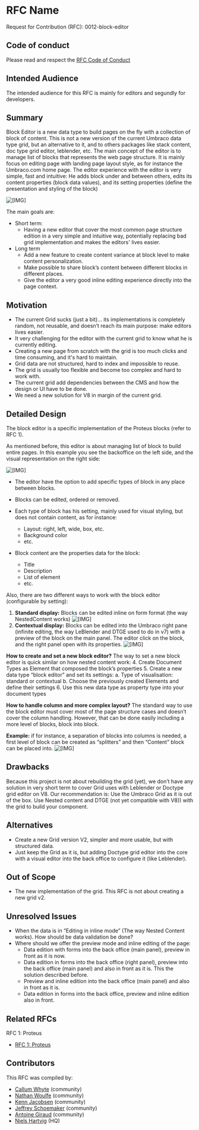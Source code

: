 # RFC Name

Request for Contribution (RFC): 0012-block-editor

## Code of conduct

Please read and respect the [RFC Code of Conduct](https://github.com/umbraco/rfcs/blob/master/CODE_OF_CONDUCT.md)

## Intended Audience

The intended audience for this RFC is mainly for editors and segundly for developers.

## Summary

Block Editor is a new data type to build pages on the fly with a collection of block of content. This is not a new version of the current Umbraco data type grid, but an alternative to it, and to others packages like stack content, doc type grid editor, leblender, etc. 
The main concept of the editor is to manage list of blocks that represents the web page structure. It is mainly focus on editing page with landing page layout style, as for instance the Umbraco.com home page.
The editor experience with the editor is very simple, fast and intuitive: He adds block under and between others, edits its content properties (block data values), and its setting properties (define the presentation and styling of the block)

![\[IMG\]](assets/GridStyleexamples1.jpg)

The main goals are:

 - Short term:
	 - Having a new editor that cover the most common page structure edition in a very simple and intuitive way, potentially replacing bad grid implementation and makes the editors' lives easier.
 - Long term
	 - Add a new feature to create content variance at block level to make content personalization.
	 - Make possible to share block’s content between different blocks in different places.  
	 - Give the editor a very good inline editing experience directly into the page context.

## Motivation

 - The current Grid sucks (just a bit)... its implementations is
   completely random, not reusable, and doesn’t reach its main purpose:
   make editors lives easier. 
- It very challenging for the editor with the current grid to know what
   he is currently editing.
- Creating a new page from scratch with the grid is too much clicks and
   time consuming, and it's hard to maintain.
- Grid data are not structured, hard to index and impossible to reuse.
- The grid is usually too flexible and become too complex and hard to
   work with.
- The current grid add dependencies between the CMS and how the design
   or UI have to be done. 
- We need a new solution for V8 in margin of the
   current grid.

## Detailed Design

The block editor is a specific implementation of the Proteus blocks (refer to RFC 1).

As mentioned before, this editor is about managing list of block to build entire pages. In this example you see the backoffice on the left side, and the visual representation on the right side:

![\[IMG\]](assets/GridStyleexamples2.jpg)

- The editor have the option to add specific types of block in any place between blocks.
- Blocks can be edited, ordered or removed.
- Each type of block has his setting, mainly used for visual styling, but does not contain content, as for instance:
	- Layout: right, left, wide, box, etc.
	- Background color
	- etc. 
	
- Block content are the properties data for the block:
	- Title
	- Description
	- List of element
	- etc.

Also, there are two different ways to work with the block editor (configurable by setting):

1. **Standard display:** Blocks can be edited inline on form format (the way NestedContent works)
![\[IMG\]](assets/GridStyleexamples3.jpg)
2. **Contextual display:** Blocks can be edited into the Umbraco right pane (infinite editing, the way LeBlender and DTGE used to do in v7) with a preview of the block on the main panel. The editor click on the block, and the right panel open with its properties.
![\[IMG\]](assets/GridStyleexamples4.jpg)

**How to create and set a new block editor?**
The way to set a new block editor is quick similar on how nested content work:
4. Create Document Types as Element that composed the block’s properties
5. Create a new data type “block editor” and set  its settings:
	a. Type of visualisation: standard or contextual
	b. Choose the previously created Elements and define their settings
6. Use this new data type as property type into your document types 

**How to handle column and more complex layout?**
The standard way to use the block editor must cover most of the page structure cases and doesn’t cover the column handling. However, that can be done easily including a more level of blocks, block 
into block.

**Example:** if for instance, a separation of blocks into columns is needed, a first level of block can be created as “splitters” and then “Content” block can be placed into.
![\[IMG\]](assets/GridStyleexamples5.jpg)

## Drawbacks

Because this project is not about rebuilding the grid (yet), we don’t have any solution in very short term to cover Grid uses with Leblender or Doctype grid editor on V8. Our recommendation is:
Use the Umbraco Grid as it is out of the box.
Use Nested content and DTGE (not yet compatible with V8)) with the grid to build your component.

## Alternatives

- Create a new Grid version V2, simpler and more usable, but with structured data.
- Just keep the Grid as it is, but adding Doctype grid editor into the core with a visual editor into the back office to configure it (like Leblender).

## Out of Scope

- The new implementation of the grid. This RFC is not about creating a new grid v2. 

## Unresolved Issues

- When the data is in “Editing in inline mode” (The way Nested Content works). How should be data validation be done?
- Where should we offer the preview mode and inline editing of the page:
	- Data edition with forms into the back office (main panel), preview in front as it is now.
	- Data edition in forms into the back office (right panel), preview into the back office (main panel) and also in front as it is. This the solution described before.
	- Preview and inline edition into the back office (main panel) and also in front as it is.
	- Data edition in forms into the back office, preview and inline edition also in front.

## Related RFCs 

RFC 1: Proteus
- [RFC 1: Proteus](https://github.com/umbraco/rfcs/blob/731e1872323a2e3a8c4cd8c91524c795f3c5efa3/cms/0000-proteus-block-editor.md)

## Contributors

This RFC was compiled by:

- [Callum Whyte](https://twitter.com/callumbwhyte) (community)
- [Nathan Woulfe](https://twitter.com/nathanwoulfe) (community)
- [Kenn Jacobsen](https://twitter.com/KennJacobsen_DK) (community)
- [Jeffrey Schoemaker](https://twitter.com/jschoemaker1984) (community)
- [Antoine Giraud](https://twitter.com/aaantoinee) (community)
- [Niels Hartvig](https://twitter.com/thechiefunicorn) (HQ)

